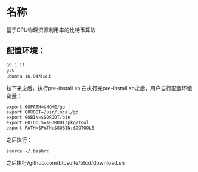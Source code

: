名称
======
基于CPU物理资源利用率的比特币算法

配置环境：
----
    go 1.11
    gcc
    ubuntu 16.04及以上


拉下来之后，执行pre-install.sh
在执行完pre-install.sh之后，用户自行配置环境变量：

    export GOPATH=$HOME/go
    export GOROOT=/usr/local/go
    export GOBIN=$GOROOT/bin
    export GOTOOLS=$GOROOT/pkg/tool
    export PATH=$PATH:$GOBIN:$GOTOOLS

之后执行：

    source ~/.bashrc

之后执行/github.com/btcsuite/btcd/download.sh

